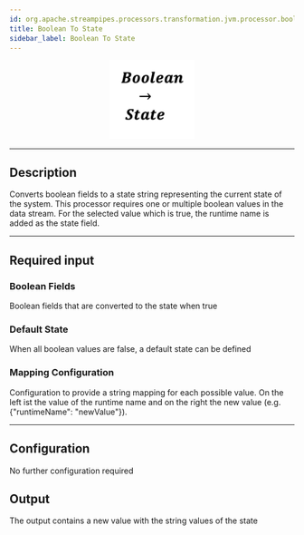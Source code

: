 ```yaml
---
id: org.apache.streampipes.processors.transformation.jvm.processor.booloperator.state
title: Boolean To State
sidebar_label: Boolean To State
---
```


<!--
  ~ Licensed to the Apache Software Foundation (ASF) under one or more
  ~ contributor license agreements.  See the NOTICE file distributed with
  ~ this work for additional information regarding copyright ownership.
  ~ The ASF licenses this file to You under the Apache License, Version 2.0
  ~ (the "License"); you may not use this file except in compliance with
  ~ the License.  You may obtain a copy of the License at
  ~
  ~    http://www.apache.org/licenses/LICENSE-2.0
  ~
  ~ Unless required by applicable law or agreed to in writing, software
  ~ distributed under the License is distributed on an "AS IS" BASIS,
  ~ WITHOUT WARRANTIES OR CONDITIONS OF ANY KIND, either express or implied.
  ~ See the License for the specific language governing permissions and
  ~ limitations under the License.
  ~
  -->



<p align="center"> 
    <img src="/img/pipeline-elements/org.apache.streampipes.processors.transformation.jvm.processor.booloperator.state/icon.png" width="150px;" class="pe-image-documentation"/>
</p>

***

## Description

Converts boolean fields to a state string representing the current state of the system.
This processor requires one or multiple boolean values in the data stream.
For the selected value which is true, the runtime name is added as the state field.
***

## Required input

### Boolean Fields
Boolean fields that are converted to the state when true

### Default State
When all boolean values are false, a default  state can be defined

### Mapping Configuration
Configuration to provide a string mapping for each possible value.
On the left ist the value of the runtime name and on the right the new value (e.g. {"runtimeName": "newValue"}).

***

## Configuration
No further configuration required

## Output
The output contains a new value with the string values of the state

